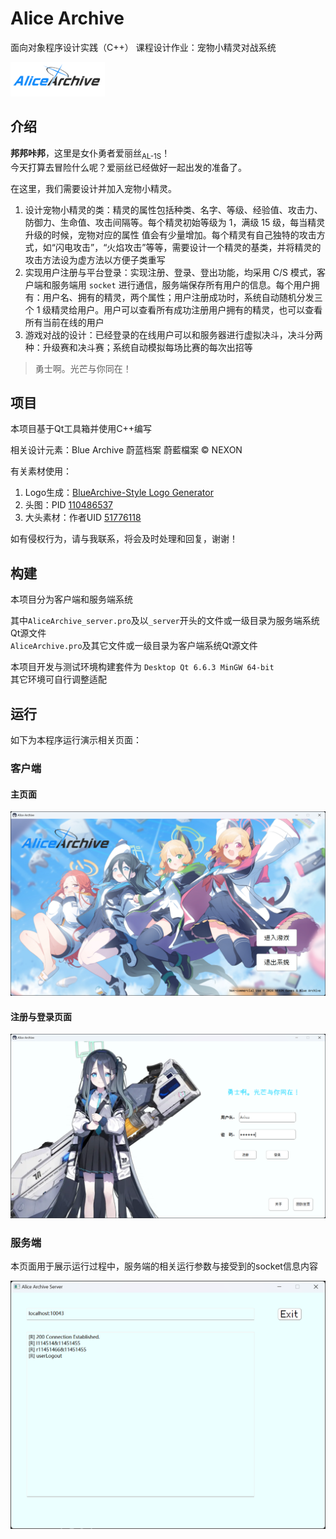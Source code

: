 # Alice Archive
面向对象程序设计实践（C++） 课程设计作业：宠物小精灵对战系统  

<img src="./AliceArchive_Logo.png" alt="Logo" width="30%">

## 介绍
**邦邦咔邦**，这里是女仆勇者爱丽丝<sub>AL-1S</sub>！  
今天打算去冒险什么呢？爱丽丝已经做好一起出发的准备了。  

在这里，我们需要设计并加入宠物小精灵。
1. 设计宠物小精灵的类：精灵的属性包括种类、名字、等级、经验值、攻击力、防御力、生命值、攻击间隔等。每个精灵初始等级为 1，满级 15 级，每当精灵升级的时候，宠物对应的属性
值会有少量增加。每个精灵有自己独特的攻击方式，如“闪电攻击”，“火焰攻击”等等，需要设计一个精灵的基类，并将精灵的攻击方法设为虚方法以方便子类重写  
2. 实现用户注册与平台登录：实现注册、登录、登出功能，均采用 C/S 模式，客户端和服务端用 `socket` 进行通信，服务端保存所有用户的信息。每个用户拥有：用户名、拥有的精灵，两个属性；用户注册成功时，系统自动随机分发三个 1 级精灵给用户。用户可以查看所有成功注册用户拥有的精灵，也可以查看所有当前在线的用户
3. 游戏对战的设计：已经登录的在线用户可以和服务器进行虚拟决斗，决斗分两种：升级赛和决斗赛；系统自动模拟每场比赛的每次出招等  

> 勇士啊。光芒与你同在！

## 项目

本项目基于Qt工具箱并使用C++编写  

相关设计元素：Blue Archive 蔚蓝档案 蔚藍檔案 © NEXON  

有关素材使用：  
1. Logo生成：[BlueArchive-Style Logo Generator](https://lab.nulla.top/ba-logo)  
2. 头图：PID [110486537](https://www.pixiv.net/artworks/110486537)  
3. 大头素材：作者UID [51776118](https://www.pixiv.net/users/51776118)  

如有侵权行为，请与我联系，将会及时处理和回复，谢谢！

## 构建

本项目分为客户端和服务端系统  
  
其中`AliceArchive_server.pro`及以`_server`开头的文件或一级目录为服务端系统Qt源文件  
`AliceArchive.pro`及其它文件或一级目录为客户端系统Qt源文件  
  
本项目开发与测试环境构建套件为 `Desktop Qt 6.6.3 MinGW 64-bit`  
其它环境可自行调整适配

## 运行

如下为本程序运行演示相关页面：

### 客户端

#### 主页面

![MAIN](./Intro/Main_Page.png)

#### 注册与登录页面

![login](./Intro/Login.png)

### 服务端

本页面用于展示运行过程中，服务端的相关运行参数与接受到的socket信息内容

![Server](./Intro/Server.png)